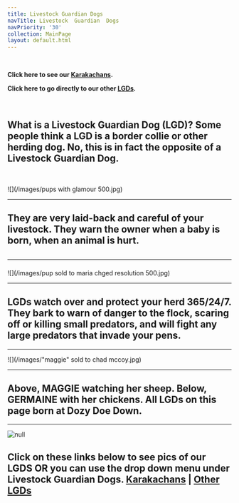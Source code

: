 ```yaml
---
title: Livestock Guardian Dogs
navTitle: Livestock  Guardian  Dogs
navPriority: '30'
collection: MainPage
layout: default.html
---
```

<br />

**Click here to see our **[**Karakachans**](sub_pages/karakachan-lgd.html)**.**

**Click here to go directly to our other **[**LGDs**](sub_pages/other-lgds.html)**.**

<br />

## What is a Livestock Guardian Dog (LGD)?    Some people think a LGD is a border collie or other herding dog.  No, this is in fact the opposite of a Livestock Guardian Dog.

<br />

![](/images/pups with glamour 500.jpg)

<hr />

## They are very laid-back and careful of your livestock. They warn the owner when a baby is born, when an animal is hurt.

## <hr />

![](/images/pup sold to maria chged resolution 500.jpg)

<hr />

## LGDs watch over and protect your herd 365/24/7. They bark to warn of danger to the flock, scaring off or killing small predators, and will fight any large predators that invade your pens.

<hr />

![](/images/"maggie" sold to chad mccoy.jpg)

<hr />

## Above, MAGGIE watching her sheep. Below, GERMAINE with her chickens. All LGDs on this page born at Dozy Doe Down.

<hr />

![null](/images/23022118_10214630361583454_1629941011_n.jpg)

## Click on these links below to see pics of our LGDS OR you can use the drop down menu under Livestock Guardian Dogs.    [Karakachans](/sub_pages/karakachan-lgd.html)   |  [ Other LGDs](/sub_pages/other-lgds.html)
